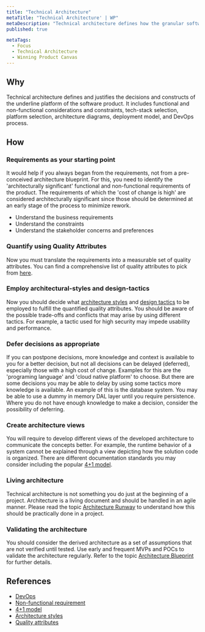 ```yaml
---
title: "Technical Architecture"
metaTitle: "Technical Architecture' | WP"
metaDescription: "Technical architecture defines how the granular software components are engineered and organized together to achieve the optimal delivery of the features in demand. The architecture shall mainly be governed by the product requirements under the moderation of industry best practices associated with the selected technologies, services, and relevant regulations."
published: true

metaTags:
  - Focus
  - Technical Architecture
  - Winning Product Canvas
---
```


## Why

Technical architecture defines and justifies the decisions and constructs of the underline platform of the software product. It includes functional and non-functional considerations and constraints, tech-stack selection, platform selection, architecture diagrams, deployment model, and DevOps process.

## How

### Requirements as your starting point

It would help if you always began from the requirements, not from a pre-conceived architecture blueprint. For this, you need to identify the 'architecturally significant' functional and non-functional requirements of the product. The requirements of which the 'cost of change is high' are considered architecturally significant since those should be determined at an early stage of the process to minimize rework.

- Understand the business requirements
- Understand the constraints
- Understand the stakeholder concerns and preferences

### Quantify using Quality Attributes

Now you must translate the requirements into a measurable set of quality attributes. You can find a comprehensive list of quality attributes to pick from [here](https://en.wikipedia.org/wiki/List_of_system_quality_attributes).

### Employ architectural-styles and design-tactics

Now you should decide what [architecture styles](https://en.wikipedia.org/wiki/List_of_software_architecture_styles_and_patterns) and [design tactics](https://core.ac.uk/download/pdf/82315288.pdf) to be employed to fulfill the quantified quality attributes. You should be aware of the possible trade-offs and conflicts that may arise by using different tactics. For example, a tactic used for high security may impede usability and performance.

### Defer decisions as appropriate

If you can postpone decisions, more knowledge and context is available to you for a better decision, but not all decisions can be delayed (deferred), especially those with a high cost of change. Examples for this are the 'programing language' and 'cloud native platform' to choose. But there are some decisions you may be able to delay by using some tactics more knowledge is available. An example of this is the database system. You may be able to use a dummy in memory DAL layer until you require persistence. Where you do not have enough knowledge to make a decision, consider the possibility of deferring.

### Create architecture views

You will require to develop different views of the developed architecture to communicate the concepts better. For example, the runtime behavior of a system cannot be explained through a view depicting how the solution code is organized. There are different documentation standards you may consider including the popular [4+1 model](https://devcycles.io/2019/02/27/4---1-architectural-view-model-introduction/).

### Living architecture

Technical architecture is not something you do just at the beginning of a project. Architecture is a living document and should be handled in an agile manner. Please read the topic [Architecture Runway](https://learn.winningproduct.com/5-build/01-architectural-runway) to understand how this should be practically done in a project.

### Validating the architecture

You should consider the derived architecture as a set of assumptions that are not verified until tested. Use early and frequent MVPs and POCs to validate the architecture regularly. Refer to the topic [Architecture Blueprint](https://learn.winningproduct.com/4-plan/03-architecture-blueprint) for further details.

## References

- [DevOps](https://en.wikipedia.org/wiki/DevOps)
- [Non-functional requirement](https://en.wikipedia.org/wiki/Non-functional_requirement)
- [4+1 model](https://devcycles.io/2019/02/27/4---1-architectural-view-model-introduction/)
- [Architecture styles](https://en.wikipedia.org/wiki/List_of_software_architecture_styles_and_patterns)
- [Quality attributes](https://en.wikipedia.org/wiki/List_of_system_quality_attributes)
